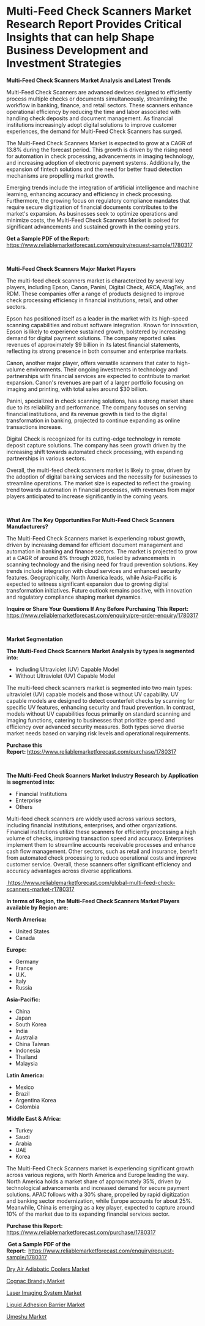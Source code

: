 <p><h1>Multi-Feed Check Scanners Market Research Report Provides Critical Insights that can help Shape Business Development and Investment Strategies</h1></p><p><strong>Multi-Feed Check Scanners Market Analysis and Latest Trends</strong></p>
<p><p>Multi-Feed Check Scanners are advanced devices designed to efficiently process multiple checks or documents simultaneously, streamlining the workflow in banking, finance, and retail sectors. These scanners enhance operational efficiency by reducing the time and labor associated with handling check deposits and document management. As financial institutions increasingly adopt digital solutions to improve customer experiences, the demand for Multi-Feed Check Scanners has surged.</p><p>The Multi-Feed Check Scanners Market is expected to grow at a CAGR of 13.8% during the forecast period. This growth is driven by the rising need for automation in check processing, advancements in imaging technology, and increasing adoption of electronic payment systems. Additionally, the expansion of fintech solutions and the need for better fraud detection mechanisms are propelling market growth.</p><p>Emerging trends include the integration of artificial intelligence and machine learning, enhancing accuracy and efficiency in check processing. Furthermore, the growing focus on regulatory compliance mandates that require secure digitization of financial documents contributes to the market's expansion. As businesses seek to optimize operations and minimize costs, the Multi-Feed Check Scanners Market is poised for significant advancements and sustained growth in the coming years.</p></p>
<p><strong>Get a Sample PDF of the Report:&nbsp;</strong> <a href="https://www.reliablemarketforecast.com/enquiry/request-sample/1780317?utm_campaign=1178&utm_medium=2&utm_source=Github&utm_content=ia&utm_term=09102024&utm_id=multi-feed-check-scanners">https://www.reliablemarketforecast.com/enquiry/request-sample/1780317</a></p>
<p>&nbsp;</p>
<p><strong>Multi-Feed Check Scanners Major Market Players</strong></p>
<p><p>The multi-feed check scanners market is characterized by several key players, including Epson, Canon, Panini, Digital Check, ARCA, MagTek, and RDM. These companies offer a range of products designed to improve check processing efficiency in financial institutions, retail, and other sectors.</p><p>Epson has positioned itself as a leader in the market with its high-speed scanning capabilities and robust software integration. Known for innovation, Epson is likely to experience sustained growth, bolstered by increasing demand for digital payment solutions. The company reported sales revenues of approximately $9 billion in its latest financial statements, reflecting its strong presence in both consumer and enterprise markets.</p><p>Canon, another major player, offers versatile scanners that cater to high-volume environments. Their ongoing investments in technology and partnerships with financial services are expected to contribute to market expansion. Canon's revenues are part of a larger portfolio focusing on imaging and printing, with total sales around $30 billion.</p><p>Panini, specialized in check scanning solutions, has a strong market share due to its reliability and performance. The company focuses on serving financial institutions, and its revenue growth is tied to the digital transformation in banking, projected to continue expanding as online transactions increase.</p><p>Digital Check is recognized for its cutting-edge technology in remote deposit capture solutions. The company has seen growth driven by the increasing shift towards automated check processing, with expanding partnerships in various sectors. </p><p>Overall, the multi-feed check scanners market is likely to grow, driven by the adoption of digital banking services and the necessity for businesses to streamline operations. The market size is expected to reflect the growing trend towards automation in financial processes, with revenues from major players anticipated to increase significantly in the coming years.</p></p>
<p>&nbsp;</p>
<p><strong>What Are The Key Opportunities For Multi-Feed Check Scanners Manufacturers?</strong></p>
<p><p>The Multi-Feed Check Scanners market is experiencing robust growth, driven by increasing demand for efficient document management and automation in banking and finance sectors. The market is projected to grow at a CAGR of around 8% through 2028, fueled by advancements in scanning technology and the rising need for fraud prevention solutions. Key trends include integration with cloud services and enhanced security features. Geographically, North America leads, while Asia-Pacific is expected to witness significant expansion due to growing digital transformation initiatives. Future outlook remains positive, with innovation and regulatory compliance shaping market dynamics.</p></p>
<p><strong>Inquire or Share Your Questions If Any Before Purchasing This Report:</strong> <a href="https://www.reliablemarketforecast.com/enquiry/pre-order-enquiry/1780317?utm_campaign=1178&utm_medium=2&utm_source=Github&utm_content=ia&utm_term=09102024&utm_id=multi-feed-check-scanners">https://www.reliablemarketforecast.com/enquiry/pre-order-enquiry/1780317</a></p>
<p>&nbsp;</p>
<p><strong>Market Segmentation</strong></p>
<p><strong>The Multi-Feed Check Scanners Market Analysis by types is segmented into:</strong></p>
<p><ul><li>Including Ultraviolet (UV) Capable Model</li><li>Without Ultraviolet (UV) Capable Model</li></ul></p>
<p><p>The multi-feed check scanners market is segmented into two main types: ultraviolet (UV) capable models and those without UV capability. UV capable models are designed to detect counterfeit checks by scanning for specific UV features, enhancing security and fraud prevention. In contrast, models without UV capabilities focus primarily on standard scanning and imaging functions, catering to businesses that prioritize speed and efficiency over advanced security measures. Both types serve diverse market needs based on varying risk levels and operational requirements.</p></p>
<p><strong>Purchase this Report:&nbsp;</strong><a href="https://www.reliablemarketforecast.com/purchase/1780317?utm_campaign=1178&utm_medium=2&utm_source=Github&utm_content=ia&utm_term=09102024&utm_id=multi-feed-check-scanners">https://www.reliablemarketforecast.com/purchase/1780317</a></p>
<p>&nbsp;</p>
<p><strong>The Multi-Feed Check Scanners Market Industry Research by Application is segmented into:</strong></p>
<p><ul><li>Financial Institutions</li><li>Enterprise</li><li>Others</li></ul></p>
<p><p>Multi-feed check scanners are widely used across various sectors, including financial institutions, enterprises, and other organizations. Financial institutions utilize these scanners for efficiently processing a high volume of checks, improving transaction speed and accuracy. Enterprises implement them to streamline accounts receivable processes and enhance cash flow management. Other sectors, such as retail and insurance, benefit from automated check processing to reduce operational costs and improve customer service. Overall, these scanners offer significant efficiency and accuracy advantages across diverse applications.</p></p>
<p><a href="https://www.reliablemarketforecast.com/global-multi-feed-check-scanners-market-r1780317?utm_campaign=1178&utm_medium=2&utm_source=Github&utm_content=ia&utm_term=09102024&utm_id=multi-feed-check-scanners">&nbsp;https://www.reliablemarketforecast.com/global-multi-feed-check-scanners-market-r1780317</a></p>
<p><strong>In terms of Region, the Multi-Feed Check Scanners Market Players available by Region are:</strong></p>
<p>
    <p> <strong> North America: </strong>
        <ul>
            <li>United States</li>
            <li>Canada</li>
        </ul>
        </p> 
    <p> <strong> Europe: </strong>
        <ul>
            <li>Germany</li>
            <li>France</li>
            <li>U.K.</li>
            <li>Italy</li>
            <li>Russia</li>
        </ul>
        </p> 
    <p> <strong> Asia-Pacific: </strong>
        <ul>
            <li>China</li>
            <li>Japan</li>
            <li>South Korea</li>
            <li>India</li>
            <li>Australia</li>
            <li>China Taiwan</li>
            <li>Indonesia</li>
            <li>Thailand</li>
            <li>Malaysia</li>
        </ul>
        </p> 
    <p> <strong> Latin America: </strong>
        <ul>
            <li>Mexico</li>
            <li>Brazil</li>
            <li>Argentina Korea</li>
            <li>Colombia</li>
        </ul>
        </p> 
    <p> <strong> Middle East & Africa: </strong>
        <ul>
            <li>Turkey</li>
            <li>Saudi</li>
            <li>Arabia</li>
            <li>UAE</li>
            <li>Korea</li>
        </ul>
    </p>
    </p>
<p><p>The Multi-Feed Check Scanners market is experiencing significant growth across various regions, with North America and Europe leading the way. North America holds a market share of approximately 35%, driven by technological advancements and increased demand for secure payment solutions. APAC follows with a 30% share, propelled by rapid digitization and banking sector modernization, while Europe accounts for about 25%. Meanwhile, China is emerging as a key player, expected to capture around 10% of the market due to its expanding financial services sector.</p></p>
<p><strong>Purchase this Report: </strong><a href="https://www.reliablemarketforecast.com/purchase/1780317?utm_campaign=1178&utm_medium=2&utm_source=Github&utm_content=ia&utm_term=09102024&utm_id=multi-feed-check-scanners">https://www.reliablemarketforecast.com/purchase/1780317</a></p>
<p>&nbsp;<strong>Get a Sample PDF of the Report:&nbsp;&nbsp;</strong><a href="https://www.reliablemarketforecast.com/enquiry/request-sample/1780317?utm_campaign=1178&utm_medium=2&utm_source=Github&utm_content=ia&utm_term=09102024&utm_id=multi-feed-check-scanners">https://www.reliablemarketforecast.com/enquiry/request-sample/1780317</a></p>
<p><strong></strong></p>
<p><p><a href="https://github.com/perlie94sp/Market-Research-Report-List-1/blob/main/dry-air-adiabatic-coolers-market.md?utm_campaign=1178&utm_medium=2&utm_source=Github&utm_content=ia&utm_term=09102024&utm_id=multi-feed-check-scanners">Dry Air Adiabatic Coolers Market</a></p><p><a href="https://issuu.com/reportprime-2/docs/cognac-brandy-market-size-2030.pptx_8e3a3506544c5d?utm_campaign=1178&utm_medium=2&utm_source=Github&utm_content=ia&utm_term=09102024&utm_id=multi-feed-check-scanners">Cognac Brandy Market</a></p><p><a href="https://www.linkedin.com/pulse/emerging-opportunities-challenges-global-laser-imaging-3ffpe?utm_campaign=1178&utm_medium=2&utm_source=Github&utm_content=ia&utm_term=09102024&utm_id=multi-feed-check-scanners">Laser Imaging System Market</a></p><p><a href="https://github.com/amerykadj8/Market-Research-Report-List-1/blob/main/liquid-adhesion-barrier-market.md?utm_campaign=1178&utm_medium=2&utm_source=Github&utm_content=ia&utm_term=09102024&utm_id=multi-feed-check-scanners">Liquid Adhesion Barrier Market</a></p><p><a href="https://issuu.com/reportprime-2/docs/umeshu-market-size-2030.pptx_7199e0b76c500d?utm_campaign=1178&utm_medium=2&utm_source=Github&utm_content=ia&utm_term=09102024&utm_id=multi-feed-check-scanners">Umeshu Market</a></p></p>